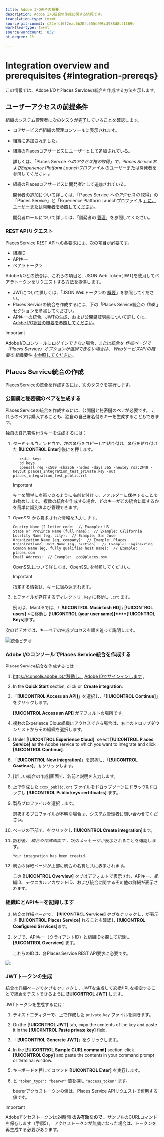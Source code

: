 ```yaml
---
title: Adobe I/O統合の概要
description: Adobe I/O統合の作成に関する情報です。
translation-type: tm+mt
source-git-commit: c22efc36f2eac6b20fc555d998c3988d8c31169e
workflow-type: tm+mt
source-wordcount: '832'
ht-degree: 1%

---
```



# Integration overview and prerequisites {#integration-prereqs}

この情報では、Adobe I/OとPlaces Serviceの統合を作成する方法を示します。

## ユーザーアクセスの前提条件

組織のシステム管理者に次のタスクが完了していることを確認します。

* コアサービスが組織の管理コンソールに表示されます。
* 組織に追加されました。
* 組織のPlacesコアサービスにユーザーとして追加されている。

   詳しくは、「Places Service *へのアクセス権の取得」で、Places ServiceおよびExperience Platform Launchプロファイル* のユーザーまたは開発者を参照してください [](/help/places-gain-access.md)。

* 組織のPlacesコアサービスに開発者として追加されている。

   開発者の追加について詳しくは、「Places Service *へのアクセスの* 取得」の「Places Service」と「Experience Platform Launchプロファイル [」に、ユーザーまたは開発者を参照してください](/help/places-gain-access.md)。

   開発者ロールについて詳しくは、「開発者の [管理](https://helpx.adobe.com/jp/enterprise/using/manage-developers.html)」を参照してください。

### REST APIリクエスト

Places Service REST APIへの各要求には、次の項目が必要です。

* 組織ID
* APIキー
* ベアラトークン

Adobe I/Oとの統合は、これらの項目と、JSON Web Token(JWT)を使用してベアラトークンをリクエストする方法を提供します。

* JWTについて詳しくは、「JSON Webトークンの [概要](https://jwt.io/introduction/)」を参照してください。
* Places Serviceの統合を作成するには、下の「Places Service統合の *作成* 」セクションを参照してください。
* APIキーの統合、JWTの生成、および公開鍵証明書について詳しくは、 [Adobe I/O認証の概要を参照してください](https://www.adobe.io/apis/cloudplatform/console/authentication/gettingstarted.html)。

>[!IMPORTANT]
>
>Adobe I/Oコンソールにログインできない場合、または統合を *作成ページで「Places Service」オプションが選択できない場合は*、 *WebサービスAPIの概要の* 組織要件 [を参照してください](/help/web-service-api/places-web-services.md)。

## Places Service統合の作成

Places Serviceの統合を作成するには、次のタスクを実行します。

### 公開鍵と秘密鍵のペアを生成する

Places Serviceの統合を作成するには、公開鍵と秘密鍵のペアが必要です。 これらのペアは購入することも、独自の自己署名付きキーを生成することもできます。

独自の自己署名付きキーを生成するには：

1. ターミナルウィンドウで、次の各行をコピーして貼り付け、各行を貼り付けた **[!UICONTROL Enter]** 後にを押します。

   ```text
      mkdir keys
      cd keys
      openssl req -x509 -sha256 -nodes -days 365 -newkey rsa:2048 -keyout places_integration_test_private.key -out    places_integration_test_public.crt
   ```

   >[!IMPORTANT]
   >
   >キーを簡単に参照できるように名前を付けて、フォルダーに保存することをお勧めします。 複数の統合を作成する場合、どのキーがどの統合に属するかを簡単に識別および管理できます。

1. OpenSSLから要求された情報を入力します。

   ```text
   Country Name (2 letter code:  // Example: US
   State or Province Name (full name):  // Example: California
   Locality Name (eg, city):  // Example: San Jose
   Organization Name (eg, company):  // Example: Places
   Organizational Unit Name (eg, section):  // Example: Engineering
   Common Name (eg, fully qualified host name):  // Example: places.com
   Email Address:  // Example:  poi@places.com
   ```

   OpenSSLについて詳しくは、OpenSSL [を参照してください](https://www.openssl.org/)。

   >[!IMPORTANT]
   >
   >指定する情報は、キーに組み込まれます。

1. とファイルが存在するディレクトリ `.key` に移動し `.crt` ます。

   例えば、MacOSでは、/ **[!UICONTROL Macintosh HD]** / **[!UICONTROL users]** >に移動し **[!UICONTROL (your user name)]****[!UICONTROL Keys]**&#x200B;ます。

次のビデオでは、キーペアの生成プロセスを順を追って説明します。

![統合ビデオ](/help/assets/places_integration_video.gif)

### Adobe I/OコンソールでPlaces Service統合を作成する

Places Service統合を作成するには：

1. https://console.adobe.ioに移動し、 [Adobe IDでサインインします](https://console.adobe.io) 。
1. In the **Quick Start** section, click on **Create integration**.
1. 「**[!UICONTROL Access an API]**」を選択し、「**[!UICONTROL Continue]**」をクリックします。

   **[!UICONTROL Access an API]** がデフォルトの場所です。

1. 複数のExperience Cloud組織にアクセスできる場合は、右上のドロップダウンリストからその組織を選択します。
1. Under **[!UICONTROL Experience Cloud]**, select **[!UICONTROL Places Service]** as the Adobe service to which you want to integrate and click **[!UICONTROL Continue]**.
1. 「**[!UICONTROL New integration]**」を選択し、「**[!UICONTROL Continue]**」をクリックします。
1. [新しい統合の作成]画面で、名前と説明を入力します。
1. 上で作成した `xxxx_public.crt` ファイルをドロップゾーンにドラッグ&amp;ドロップし **[!UICONTROL Public keys certificates]** ます。
1. 製品プロファイルを選択します。

   選択するプロファイルが不明な場合は、システム管理者に問い合わせてください。
1. ページの下部で、をクリックし **[!UICONTROL Create integration]**&#x200B;ます。
1. 数秒後、 *統合の作成画面で* 、次のメッセージが表示されることを確認します。

   `Your integration has been created.`

1. 統合の詳細ページが上部に統合の名前と共に表示されます。

   この **[!UICONTROL Overview]** タブはデフォルトで表示され、APIキー、組織ID、テクニカルアカウントID、および統合に関するその他の詳細が表示されます。

### 組織IDとAPIキーを記録します

1. 統合の詳細ページで、 **[!UICONTROL Services]** タブをクリックし、が表示さ **[!UICONTROL Places Service]** れることを確認し **[!UICONTROL Configured Services]**&#x200B;ます。
1. タブで、APIキー（クライアントID）と組織IDを探して記録し **[!UICONTROL Overview]** ます。

   これらのIDは、各Places Service REST API要求に必要です。

![](/help/assets/places_orgid_api-key.png)

### JWTトークンの生成

統合の詳細ページでタブをクリックし、JWTを生成して交換URLを指定することで統合をテストできるように **[!UICONTROL JWT]** します。

JWTトークンを生成するには：

1. テキストエディターで、上で作成した `private.key` ファイルを開きます。
1. On the **[!UICONTROL JWT]** tab, copy the contents of the key and paste it in the **[!UICONTROL Paste private key]** field.
1. 「**[!UICONTROL Generate JWT]**」をクリックします。
1. In the **[!UICONTROL Sample CURL command]** section, click **[!UICONTROL Copy]** and paste the contents in your command prompt or terminal window.
1. キーボードを押してコマンド **[!UICONTROL Enter]** を実行します。
1. と `"token_type": "bearer"` 値を探し `"access_token"` ます。

   bearerアクセストークンの値は、Places Service APIリクエストで使用する値です。

>[!IMPORTANT]
>
>Adobeアクセストークンは24時間 **のみ有効なので** 、サンプルのCURLコマンドを保存します（手順5）。 アクセストークンが無効になった場合は、トークンを再生成する必要があります。